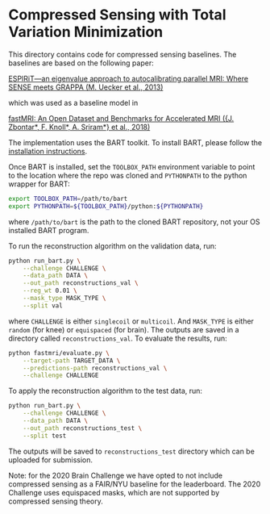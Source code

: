 # Compressed Sensing with Total Variation Minimization

This directory contains code for compressed sensing baselines. The baselines
are based on the following paper:

[ESPIRiT—an eigenvalue approach to autocalibrating parallel MRI: Where SENSE meets GRAPPA (M. Uecker et al., 2013)](https://doi.org/10.1002/mrm.24751)

which was used as a baseline model in

[fastMRI: An Open Dataset and Benchmarks for Accelerated MRI ({J. Zbontar*, F. Knoll*, A. Sriram*} et al., 2018)](https://arxiv.org/abs/1811.08839)

The implementation uses the BART toolkit. To install BART, please follow the
[installation instructions][bartlink].

Once BART is installed, set the `TOOLBOX_PATH` environment variable to point to the location where the repo was cloned and `PYTHONPATH` to the python wrapper for BART:

```bash
export TOOLBOX_PATH=/path/to/bart
export PYTHONPATH=${TOOLBOX_PATH}/python:${PYTHONPATH}
```

where `/path/to/bart` is the path to the cloned BART repository, not your OS installed BART program.

To run the reconstruction algorithm on the validation data, run:

```bash
python run_bart.py \
    --challenge CHALLENGE \
    --data_path DATA \
    --out_path reconstructions_val \
    --reg_wt 0.01 \
    --mask_type MASK_TYPE \
    --split val
```

where `CHALLENGE` is either `singlecoil` or `multicoil`. And `MASK_TYPE` is
either `random` (for knee) or `equispaced` (for brain). The outputs are saved
in a directory called `reconstructions_val`. To evaluate the results, run:

```bash
python fastmri/evaluate.py \
    --target-path TARGET_DATA \
    --predictions-path reconstructions_val \
    --challenge CHALLENGE
```

To apply the reconstruction algorithm to the test data, run:

```bash
python run_bart.py \
    --challenge CHALLENGE \
    --data_path DATA \
    --out_path reconstructions_test \
    --split test
```

The outputs will be saved to `reconstructions_test` directory which can be
uploaded for submission.

Note: for the 2020 Brain Challenge we have opted to not include compressed
sensing as a FAIR/NYU baseline for the leaderboard. The 2020 Challenge uses
equispaced masks, which are not supported by compressed sensing theory.

[bartlink]: https://mrirecon.github.io/bart/
